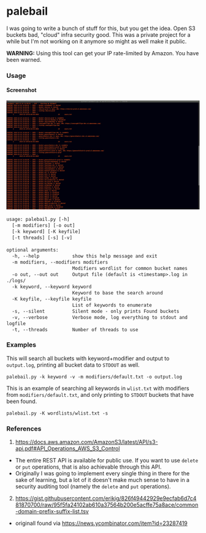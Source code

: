 # palebail

I was going to write a bunch of stuff for this, but you get the idea. Open S3 buckets bad, "cloud" infra security good. This was a private project for a while but I'm not working on it anymore so might as well make it public.

**WARNING:** Using this tool can get your IP rate-limited by Amazon. You have been warned.

### Usage

#### Screenshot

<img src="screenshot.jpg"></img>

```
usage: palebail.py [-h] 
  [-m modifiers] [-o out]
  [-k keyword] [-K keyfile]
  [-t threads] [-s] [-v] 

optional arguments:
  -h, --help            show this help message and exit
  -m modifiers, --modifiers modifiers
                        Modifiers wordlist for common bucket names
  -o out, --out out     Output file (default is <timestamp>.log in ./logs/
  -k keyword, --keyword keyword
                        Keyword to base the search around
  -K keyfile, --keyfile keyfile
                        List of keywords to enumerate
  -s, --silent          Silent mode - only prints Found buckets
  -v, --verbose         Verbose mode, log everything to stdout and logfile
  -t, --threads         Number of threads to use
```
### Examples

This will search all buckets with keyword+modifier and output to `output.log`, printing all bucket data to `STDOUT` as well.

```python3
palebail.py -k keyword -v -m modifiers/default.txt -o output.log
```

This is an example of searching all keywords in `wlist.txt` with modifiers from `modifiers/default.txt`, and only printing to `STDOUT` buckets that have been found.

```python3
palebail.py -K wordlists/wlist.txt -s
```

### References

1. https://docs.aws.amazon.com/AmazonS3/latest/API/s3-api.pdf#API_Operations_AWS_S3_Control
  - The entire REST API is available for public use. If you want to use `delete` or `put` operations, that is also achievable through this API.
  - Originally I was going to implement every single thing in there for the sake of learning, but a lot of it doesn't make much sense to have in a security auditing tool (namely the `delete` and `put` operations).

2. https://gist.githubusercontent.com/erikig/826f49442929e9ecfab6d7c481870700/raw/95f5fa24102ab610a37564b200e5acffe75a8ace/common-domain-prefix-suffix-list.tsv
  - originall found via https://news.ycombinator.com/item?id=23287419